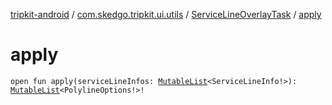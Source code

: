 [tripkit-android](../../index.md) / [com.skedgo.tripkit.ui.utils](../index.md) / [ServiceLineOverlayTask](index.md) / [apply](./apply.md)

# apply

`open fun apply(serviceLineInfos: `[`MutableList`](https://kotlinlang.org/api/latest/jvm/stdlib/kotlin.collections/-mutable-list/index.html)`<ServiceLineInfo!>): `[`MutableList`](https://kotlinlang.org/api/latest/jvm/stdlib/kotlin.collections/-mutable-list/index.html)`<PolylineOptions!>!`